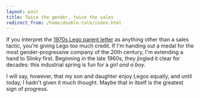 ```yaml
---
layout: post
title: Twice the gender, twice the sales
redirect_from: /home/double-talk/index.html
---
```

<p>If you interpret the <a href="http://kottke.org/14/11/fantastic-1970s-letter-from-lego-to-parents">1970s Lego parent letter</a> as anything other than a sales tactic, you’re giving Lego too much credit. If I'm handing out a medal for the most gender-progressive company of the 20th century, I'm extending a hand to Slinky first. Beginning in the late 1960s, they jingled it clear for decades: this industrial spring is fun for a <em>girl and a boy</em>. </p>

<p>I will say, however, that my son and daughter enjoy Legos equally, and until today, I hadn't given it much thought. Maybe that in itself is the greatest sign of progress.</p>
